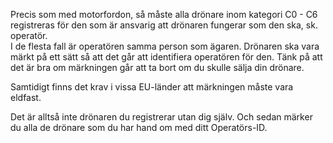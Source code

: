 Precis som med motorfordon, så måste alla drönare inom kategori C0 - C6 registreras för den som är ansvarig att drönaren fungerar som den ska, sk. operatör.  
I de flesta fall är operatören samma person som ägaren.
Drönaren ska vara märkt på ett sätt så att det går att identifiera operatören för den.
Tänk på att det är bra om märkningen går att ta bort om du skulle sälja din drönare.

Samtidigt finns det krav i vissa EU-länder att märkningen måste vara eldfast.

Det är alltså inte drönaren du registrerar utan dig själv. Och sedan märker du alla de drönare som du har hand om med ditt Operatörs-ID.
